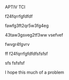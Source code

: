 APTIV TCI

f24fqrrfgfdfdf


fawfg3ft2qr5w3fg4eg

43taw3gsveg2tf3ww vsefvef


fwvgr4fgvrv


ff
f24fqrrfgfdfdfsfsfsf

sfs
fsfsfsf

I hope this much of a problem 